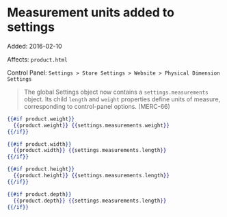 # Measurement units added to settings

Added: 2016-02-10

Affects: `product.html`

Control Panel: `Settings > Store Settings > Website > Physical Dimension Settings`

> The global Settings object now contains a `settings.measurements` object. Its child `length` and `weight` properties define units of measure, corresponding to control-panel options. (MERC-66)

```handlebars
{{#if product.weight}}
  {{product.weight}} {{settings.measurements.weight}}
{{/if}}

{{#if product.width}}
  {{product.width}} {{settings.measurements.length}}
{{/if}}

{{#if product.height}}
  {{product.height}} {{settings.measurements.length}}
{{/if}}

{{#if product.depth}}
  {{product.depth}} {{settings.measurements.length}}
{{/if}}
```
